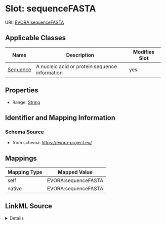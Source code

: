

# Slot: sequenceFASTA



URI: [EVORA:sequenceFASTA](https://evora-project.eu/sequenceFASTA)



<!-- no inheritance hierarchy -->





## Applicable Classes

| Name | Description | Modifies Slot |
| --- | --- | --- |
| [Sequence](Sequence.md) | A nucleic acid or protein sequence information |  yes  |







## Properties

* Range: [String](String.md)





## Identifier and Mapping Information







### Schema Source


* from schema: https://evora-project.eu/




## Mappings

| Mapping Type | Mapped Value |
| ---  | ---  |
| self | EVORA:sequenceFASTA |
| native | EVORA:sequenceFASTA |




## LinkML Source

<details>
```yaml
name: sequenceFASTA
from_schema: https://evora-project.eu/
rank: 1000
alias: sequenceFASTA
domain_of:
- Sequence
range: string

```
</details>